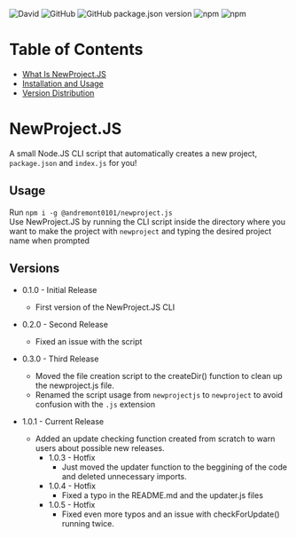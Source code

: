 ![David](https://img.shields.io/david/Link-Byte/newprojectjs?label=Dependencies&logo=node-deps)
![GitHub](https://img.shields.io/github/license/Link-Byte/newprojectjs?label=License&logo=node-license)
![GitHub package.json version](https://img.shields.io/github/package-json/v/Link-Byte/newprojectjs?label=Version&logo=project-ver)
![npm](https://img.shields.io/npm/v/node?label=Node.JS&logo=nodejs-ver)
![npm](https://img.shields.io/npm/v/npm?label=NPM&logo=npm-ver)

# Table of Contents

- [What Is NewProject.JS](#newproject.js)
- [Installation and Usage](#usage)
- [Version Distribution](#versions)


# NewProject.JS

A small Node.JS CLI script that automatically creates a new project, `package.json` and `index.js` for you!

## Usage

Run `npm i -g @andremont0101/newproject.js`\
Use NewProject.JS by running the CLI script inside the directory where you want to make the project with `newproject` and typing the desired project name when prompted

## Versions
- 0.1.0 - Initial Release
    - First version of the NewProject.JS CLI

- 0.2.0 - Second Release
    - Fixed an issue with the script

- 0.3.0 - Third Release
    - Moved the file creation script to the createDir() function to clean up the newproject.js file.
    - Renamed the script usage from `newprojectjs` to `newproject` to avoid confusion with the `.js` extension

- 1.0.1 - Current Release
    - Added an update checking function created from scratch to warn users about possible new releases.
        - 1.0.3 - Hotfix
            - Just moved the updater function to the beggining of the code and deleted unnecessary imports.
        - 1.0.4 - Hotfix
            - Fixed a typo in the README.md and the updater.js files
        - 1.0.5 - Hotfix
            - Fixed even more typos and an issue with checkForUpdate() running twice.